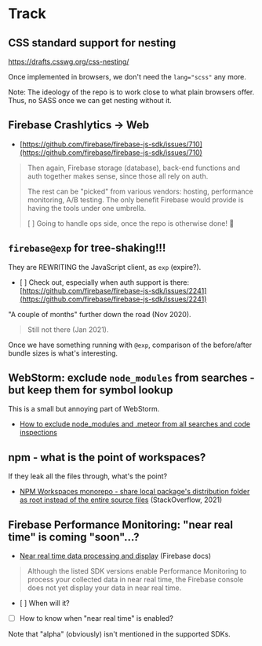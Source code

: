 # Track


## CSS standard support for nesting

https://drafts.csswg.org/css-nesting/

Once implemented in browsers, we don't need the `lang="scss"` any more.

Note: The ideology of the repo is to work close to what plain browsers offer. Thus, no SASS once we can get nesting without it.


## Firebase Crashlytics -> Web

- [https://github.com/firebase/firebase-js-sdk/issues/710](https://github.com/firebase/firebase-js-sdk/issues/710)

>Then again, Firebase storage (database), back-end functions and auth together makes sense, since those all rely on auth. 
>
>The rest can be "picked" from various vendors: hosting, performance monitoring, A/B testing. The only benefit Firebase would provide is having the tools under one umbrella.
>
>[ ] Going to handle ops side, once the repo is otherwise done! 🐤

## `firebase@exp` for tree-shaking!!!

They are REWRITING the JavaScript client, as `exp` (expire?). 

- [ ] Check out, especially when auth support is there: [https://github.com/firebase/firebase-js-sdk/issues/2241](https://github.com/firebase/firebase-js-sdk/issues/2241)

"A couple of months" further down the road (Nov 2020).

>Still not there (Jan 2021).

Once we have something running with `@exp`, comparison of the before/after bundle sizes is what's interesting.

## WebStorm: exclude `node_modules` from searches - but keep them for symbol lookup

This is a small but annoying part of WebStorm.

- [How to exclude node_modules and .meteor from all searches and code inspections](https://intellij-support.jetbrains.com/hc/en-us/community/posts/207696445-How-to-exclude-node-modules-and-meteor-from-all-searches-and-code-inspections)

## npm - what is the point of workspaces?

If they leak all the files through, what's the point?

- [NPM Workspaces monorepo - share local package's distribution folder as root instead of the entire source files](https://stackoverflow.com/questions/66785791/npm-workspaces-monorepo-share-local-packages-distribution-folder-as-root-inst) (StackOverflow, 2021)


## Firebase Performance Monitoring: "near real time" is coming "soon"...?

- [Near real time data processing and display](https://firebase.google.com/docs/perf-mon/troubleshooting?authuser=0&platform=web#faq-real-time-data) (Firebase docs)

>Although the listed SDK versions enable Performance Monitoring to process your collected data in near real time, the Firebase console does not yet display your data in near real time.

- [ ] When will it?  
- [ ] How to know when "near real time" is enabled?

Note that "alpha" (obviously) isn't mentioned in the supported SDKs.

